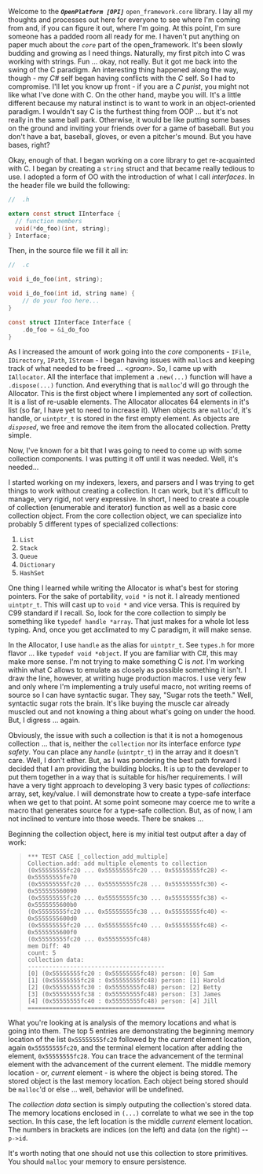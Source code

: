 Welcome to the **_`OpenPlatform [OPI]`_** `open_framework.core` library. I lay all my thoughts and processes out here for everyone to see where I'm coming from and, if you can figure it out, where I'm going. At this point, I'm sure someone has a padded room all ready for me. I haven't put anything on paper much about the *`core`* part of the open_framework. It's been slowly budding and growing as I need things. Naturally, my first pitch into C was working with strings. Fun ... okay, not really. But it got me back into the swing of the C paradigm. An interesting thing happened along the way, though - my *C#* self began having conflicts with the *C* self. So I had to compromise. I'll let you know up front - if you are a *C purist*, you might not like what I've done with C. On the other hand, maybe you will. It's a little different because my natural instinct is to want to work in an object-oriented paradigm. I wouldn't say C is the furthest thing from OOP ... but it's not really in the same ball park. Otherwise, it would be like putting some bases on the ground and inviting your friends over for a game of baseball. But you don't have a bat, baseball, gloves, or even a pitcher's mound. But you have bases, right?  

Okay, enough of that. I began working on a core library to get re-acquainted with C. I began by creating a `string` struct and that became really tedious to use. I adopted a form of OO with the introduction of what I call *interfaces*. In the header file we build the following:

``` c
//	.h

extern const struct IInterface {
  // function members
  void(*do_foo)(int, string);
} Interface;
```

Then, in the source file we fill it all in:

``` c
//	.c

void i_do_foo(int, string);

void i_do_foo(int id, string name) {
	// do your foo here...
}

const struct IInterface Interface {
	.do_foo = &i_do_foo
}
```

As I increased the amount of work going into the *core* components - `IFile`, `IDirectory`, `IPath`, `IStream` - I began having issues with `malloc`s and keeping track of what needed to be freed ... <*groan*>. So, I came up with `IAllocator`. All the interface that implement a `.new(...)` function will have a `.dispose(...)` function. And everything that is `malloc`'d will go through the Allocator. This is the first object where I implemented any sort of collection. It is a list of re-usable elements. The Allocator allocates 64 elements in it's list (so far, I have yet to need to increase it). When objects are `malloc`'d, it's handle, or `uintptr_t` is stored in the first empty element. As objects are *`disposed`*, we free and remove the item from the allocated collection. Pretty simple.  

Now, I've known for a bit that I was going to need to come up with some collection components. I was putting it off until it was needed. Well, it's needed...  

I started working on my indexers, lexers, and parsers and I was trying to get things to work without creating a collection. It can work, but it's difficult to manage, very rigid, not very expressive. In short, I need to create a couple of collection (enumerable and iterator) function as well as a basic core collection object. From the core collection object, we can specialize into probably 5 different types of specialized collections:
1. `List`
2. `Stack`
3. `Queue`
4. `Dictionary`
5. `HashSet`

One thing I learned while writing the Allocator is what's best for storing pointers. For the sake of portability, `void *` is not it. I already mentioned `uintptr_t`. This will cast up to `void *` and vice versa. This is required by C99 standard if I recall. So, look for the core collection to simply be something like `typedef handle *array`. That just makes for a whole lot less typing. And, once you get acclimated to my C paradigm, it will make sense.  

In the Allocator, I use `handle` as the alias for `uintptr_t`. See `types.h` for more flavor ... like `typedef void *object`. If you are familiar with C#, this may make more sense. I'm not trying to make something C is *not*. I'm working within what C allows to emulate as closely as possible something it isn't. I draw the line, however, at writing huge production macros. I use very few and only where I'm implementing a truly useful macro, not writing reems of source so I can have syntactic sugar. They say, "Sugar rots the teeth." Well, syntactic sugar rots the brain. It's like buying the muscle car already muscled out and not knowing a thing about what's going on under the hood. But, I digress ... again.

Obviously, the issue with such a collection is that it is not a homogenous collection ... that is, neither the `collection` nor its interface enforce *type safety*. You can place any *`handle`* (`uintptr_t`) in the array and it doesn't care. Well, I don't either. But, as I was pondering the best path forward I decided that I am providing the building blocks. It is up to the developer to put them together in a way that is suitable for his/her requirements. I will have a very tight approach to developing 3 very basic types of *collections*: array, set, key/value. I will demonstrate how to create a type-safe interface when we get to that point. At some point someone may coerce me to write a macro that generates source for a type-safe collection. But, as of now, I am not inclined to venture into those weeds. There be snakes ...  

Beginning the collection object, here is my initial test output after a day of work:
> ```
> *** TEST CASE [_collection_add_multiple]
> Collection.add: add multiple elements to collection
> (0x55555555fc20 ... 0x55555555fc20 ... 0x55555555fc28) <- 0x55555555fe70
> (0x55555555fc20 ... 0x55555555fc28 ... 0x55555555fc30) <- 0x555555560090
> (0x55555555fc20 ... 0x55555555fc30 ... 0x55555555fc38) <- 0x5555555600b0
> (0x55555555fc20 ... 0x55555555fc38 ... 0x55555555fc40) <- 0x5555555600d0
> (0x55555555fc20 ... 0x55555555fc40 ... 0x55555555fc48) <- 0x5555555600f0
> (0x55555555fc20 ... 0x55555555fc48)
> mem Diff: 40
> count: 5
> collection data:
> ---------------------------------------
> [0] (0x55555555fc20 : 0x55555555fc48) person: [0] Sam
> [1] (0x55555555fc28 : 0x55555555fc48) person: [1] Harold
> [2] (0x55555555fc30 : 0x55555555fc48) person: [2] Betty
> [3] (0x55555555fc38 : 0x55555555fc48) person: [3] James
> [4] (0x55555555fc40 : 0x55555555fc48) person: [4] Jill
> =======================================
> ```

What you're looking at is analysis of the memory locations and what is going into them. The top 5 entries are demonstrating the beginning memory location of the list `0x55555555fc20` followed by the *current* element location, again `0x55555555fc20`, and the terminal element location after adding the element, `0x55555555fc28`. You can trace the advancement of the terminal element with the advancement of the current element. The middle memory location - or, *current* element - is where the object is being stored. The stored object is the last memory location. Each object being stored should be `malloc`'d or else ... well, behavior will be undefined.  

The *collection data* section is simply outputing the collection's stored data. The memory locations enclosed in `(...)` correlate to what we see in the top section. In this case, the left location is the middle *current* element location. The numbers in brackets are indices (on the left) and data (on the right) -- `p->id`.

It's worth noting that one should not use this collection to store primitives. You should `malloc` your memory to ensure persistence.  



